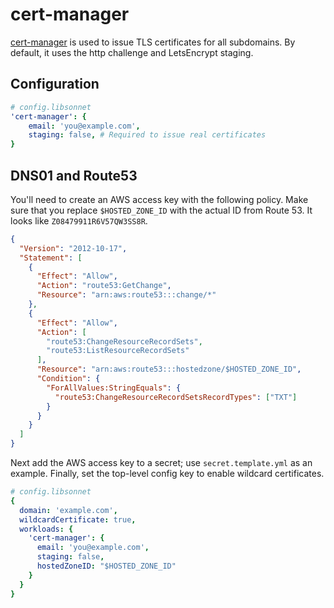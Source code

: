 # cert-manager

[cert-manager](https://cert-manager.io/docs/) is used to issue TLS certificates for all subdomains. By default, it uses the http challenge and LetsEncrypt staging.

## Configuration

```yaml
# config.libsonnet
'cert-manager': {
	email: 'you@example.com',
	staging: false, # Required to issue real certificates
}
```

## DNS01 and Route53

You'll need to create an AWS access key with the following policy. Make sure that you replace `$HOSTED_ZONE_ID` with the actual ID from Route 53. It looks like `Z08479911R6V57QW3SS8R`.

```json
{
  "Version": "2012-10-17",
  "Statement": [
    {
      "Effect": "Allow",
      "Action": "route53:GetChange",
      "Resource": "arn:aws:route53:::change/*"
    },
    {
      "Effect": "Allow",
      "Action": [
        "route53:ChangeResourceRecordSets",
        "route53:ListResourceRecordSets"
      ],
      "Resource": "arn:aws:route53:::hostedzone/$HOSTED_ZONE_ID",
      "Condition": {
        "ForAllValues:StringEquals": {
          "route53:ChangeResourceRecordSetsRecordTypes": ["TXT"]
        }
      }
    }
  ]
}
```

Next add the AWS access key to a secret; use `secret.template.yml` as an example. Finally, set the top-level config key to enable wildcard certificates.

```yaml
# config.libsonnet
{
  domain: 'example.com',
  wildcardCertificate: true,
  workloads: {
    'cert-manager': {
	  email: 'you@example.com',
	  staging: false,
	  hostedZoneID: "$HOSTED_ZONE_ID"
	}
  }
}
```

